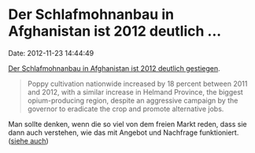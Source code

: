 Der Schlafmohnanbau in Afghanistan ist 2012 deutlich \...
=========================================================

Date: 2012-11-23 14:44:49

[Der Schlafmohnanbau in Afghanistan ist 2012 deutlich
gestiegen](http://www.nytimes.com/2012/11/21/world/asia/afghan-opium-cultivation-rose-in-2012-un-says.html).

> Poppy cultivation nationwide increased by 18 percent between 2011 and
> 2012, with a similar increase in Helmand Province, the biggest
> opium-producing region, despite an aggressive campaign by the governor
> to eradicate the crop and promote alternative jobs.

Man sollte denken, wenn die so viel von dem freien Markt reden, dass sie
dann auch verstehen, wie das mit Angebot und Nachfrage funktioniert.
([siehe auch](/?ts=b1ef170f))
